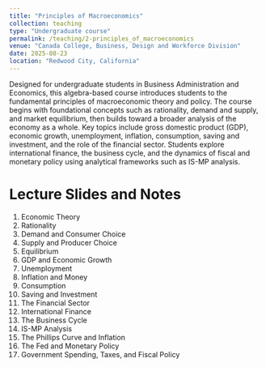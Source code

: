 ```yaml
---
title: "Principles of Macroeconomics"
collection: teaching
type: "Undergraduate course"
permalink: /teaching/2-principles_of_macroeconomics
venue: "Canada College, Business, Design and Workforce Division"
date: 2025-08-23
location: "Redwood City, California"
---
```


Designed for undergraduate students in Business Administration and Economics, this algebra-based course introduces students to the fundamental principles of macroeconomic theory and policy. The course begins with foundational concepts such as rationality, demand and supply, and market equilibrium, then builds toward a broader analysis of the economy as a whole. Key topics include gross domestic product (GDP), economic growth, unemployment, inflation, consumption, saving and investment, and the role of the financial sector. Students explore international finance, the business cycle, and the dynamics of fiscal and monetary policy using analytical frameworks such as IS-MP analysis.


Lecture Slides and Notes
======
1. Economic Theory
2. Rationality
3. Demand and Consumer Choice
4. Supply and Producer Choice
5. Equilibrium
6. GDP and Economic Growth
7. Unemployment
8. Inflation and Money
9. Consumption
10. Saving and Investment
11. The Financial Sector
12. International Finance
13. The Business Cycle
14. IS-MP Analysis
15. The Phillips Curve and Inflation
16. The Fed and Monetary Policy
17. Government Spending, Taxes, and Fiscal Policy
